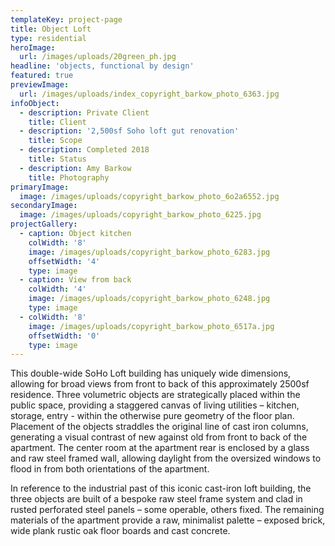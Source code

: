 ```yaml
---
templateKey: project-page
title: Object Loft
type: residential
heroImage:
  url: /images/uploads/20green_ph.jpg
headline: 'objects, functional by design'
featured: true
previewImage:
  url: /images/uploads/index_copyright_barkow_photo_6363.jpg
infoObject:
  - description: Private Client
    title: Client
  - description: '2,500sf Soho loft gut renovation'
    title: Scope
  - description: Completed 2018
    title: Status
  - description: Amy Barkow
    title: Photography
primaryImage:
  image: /images/uploads/copyright_barkow_photo_6o2a6552.jpg
secondaryImage:
  image: /images/uploads/copyright_barkow_photo_6225.jpg
projectGallery:
  - caption: Object kitchen
    colWidth: '8'
    image: /images/uploads/copyright_barkow_photo_6283.jpg
    offsetWidth: '4'
    type: image
  - caption: View from back
    colWidth: '4'
    image: /images/uploads/copyright_barkow_photo_6248.jpg
    type: image
  - colWidth: '8'
    image: /images/uploads/copyright_barkow_photo_6517a.jpg
    offsetWidth: '0'
    type: image
---
```

This double-wide SoHo Loft building has uniquely wide dimensions, allowing for broad views from front to back of this approximately 2500sf residence. Three volumetric objects are strategically placed within the public space, providing a staggered canvas of living utilities – kitchen, storage, entry - within the otherwise pure geometry of the floor plan. Placement of the objects straddles the original line of cast iron columns, generating a visual contrast of new against old from front to back of the apartment. The center room at the apartment rear is enclosed by a glass and raw steel framed wall, allowing daylight from the oversized windows to flood in from both orientations of the apartment.


In reference to the industrial past of this iconic cast-iron loft building, the three objects are built of a bespoke raw steel frame system and clad in rusted perforated steel panels – some operable, others fixed. The remaining materials of the apartment provide a raw, minimalist palette – exposed brick, wide plank rustic oak floor boards and cast concrete.

